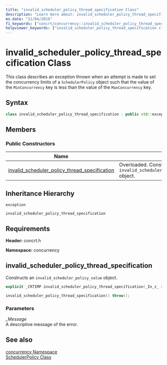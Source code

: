 ```yaml
---
title: "invalid_scheduler_policy_thread_specification Class"
description: "Learn more about: invalid_scheduler_policy_thread_specification Class"
ms.date: "11/04/2016"
f1_keywords: ["concrt/concurrency::invalid_scheduler_policy_thread_specification"]
helpviewer_keywords: ["invalid_scheduler_policy_thread_specification class"]
---
```

# invalid_scheduler_policy_thread_specification Class

This class describes an exception thrown when an attempt is made to set the concurrency limits of a `SchedulerPolicy` object such that the value of the `MinConcurrency` key is less than the value of the `MaxConcurrency` key.

## Syntax

```cpp
class invalid_scheduler_policy_thread_specification : public std::exception;
```

## Members

### Public Constructors

|Name|Description|
|----------|-----------------|
|[invalid_scheduler_policy_thread_specification](#ctor)|Overloaded. Constructs an `invalid_scheduler_policy_thread_specification` object.|

## Inheritance Hierarchy

`exception`

`invalid_scheduler_policy_thread_specification`

## Requirements

**Header:** concrt.h

**Namespace:** concurrency

## <a name="ctor"></a> invalid_scheduler_policy_thread_specification

Constructs an `invalid_scheduler_policy_value` object.

```cpp
explicit _CRTIMP invalid_scheduler_policy_thread_specification(_In_z_ const char* _Message) throw();

invalid_scheduler_policy_thread_specification() throw();
```

### Parameters

*_Message*\
A descriptive message of the error.

## See also

[concurrency Namespace](concurrency-namespace.md)\
[SchedulerPolicy Class](schedulerpolicy-class.md)
